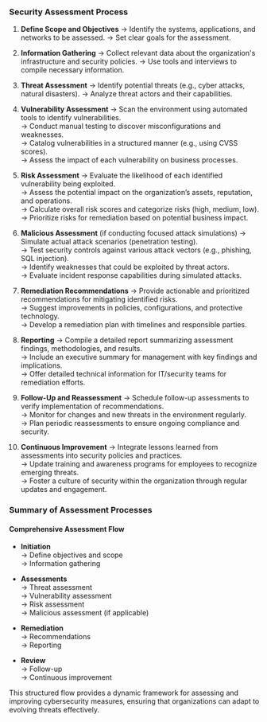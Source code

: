 

### Security Assessment Process

1. **Define Scope and Objectives**
   -> Identify the systems, applications, and networks to be assessed.
   -> Set clear goals for the assessment.

2. **Information Gathering**
   -> Collect relevant data about the organization's infrastructure and security policies.
   -> Use tools and interviews to compile necessary information.

3. **Threat Assessment**
   -> Identify potential threats (e.g., cyber attacks, natural disasters).
   -> Analyze threat actors and their capabilities.

4. **Vulnerability Assessment**
   -> Scan the environment using automated tools to identify vulnerabilities.  
   -> Conduct manual testing to discover misconfigurations and weaknesses.  
   -> Catalog vulnerabilities in a structured manner (e.g., using CVSS scores).  
   -> Assess the impact of each vulnerability on business processes.

5. **Risk Assessment**
   -> Evaluate the likelihood of each identified vulnerability being exploited.  
   -> Assess the potential impact on the organization’s assets, reputation, and operations.  
   -> Calculate overall risk scores and categorize risks (high, medium, low).  
   -> Prioritize risks for remediation based on potential business impact.

6. **Malicious Assessment** (if conducting focused attack simulations)
   -> Simulate actual attack scenarios (penetration testing).  
   -> Test security controls against various attack vectors (e.g., phishing, SQL injection).  
   -> Identify weaknesses that could be exploited by threat actors.  
   -> Evaluate incident response capabilities during simulated attacks.  

7. **Remediation Recommendations**
   -> Provide actionable and prioritized recommendations for mitigating identified risks.  
   -> Suggest improvements in policies, configurations, and protective technology.  
   -> Develop a remediation plan with timelines and responsible parties.

8. **Reporting**
   -> Compile a detailed report summarizing assessment findings, methodologies, and results.  
   -> Include an executive summary for management with key findings and implications.  
   -> Offer detailed technical information for IT/security teams for remediation efforts.

9. **Follow-Up and Reassessment**
   -> Schedule follow-up assessments to verify implementation of recommendations.  
   -> Monitor for changes and new threats in the environment regularly.  
   -> Plan periodic reassessments to ensure ongoing compliance and security.

10. **Continuous Improvement**
   -> Integrate lessons learned from assessments into security policies and practices.  
   -> Update training and awareness programs for employees to recognize emerging threats.  
   -> Foster a culture of security within the organization through regular updates and engagement.  

### Summary of Assessment Processes

#### Comprehensive Assessment Flow

- **Initiation**  
  -> Define objectives and scope  
  -> Information gathering  

- **Assessments**  
  -> Threat assessment  
  -> Vulnerability assessment  
  -> Risk assessment  
  -> Malicious assessment (if applicable)  

- **Remediation**  
  -> Recommendations  
  -> Reporting  

- **Review**  
  -> Follow-up  
  -> Continuous improvement  

This structured flow provides a dynamic framework for assessing and improving cybersecurity measures, ensuring that organizations can adapt to evolving threats effectively.
